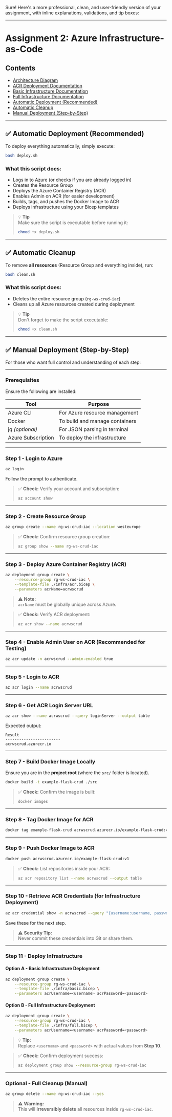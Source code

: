 Sure! Here's a more professional, clean, and user-friendly version of your assignment, with inline explanations, validations, and tip boxes:

---

# Assignment 2: Azure Infrastructure-as-Code

## Contents

- [Architecture Diagram](docs/diagram.md)
- [ACR Deployment Documentation](docs/acr.md)
- [Basic Infrastructure Documentation](docs/basic.md)
- [Full Infrastructure Documentation](docs/full.md)
- [Automatic Deployment (Recommended)](#automatic-deployment-recommended)
- [Automatic Cleanup](#automatic-cleanup)
- [Manual Deployment (Step-by-Step)](#manual-deployment-step-by-step)

---

## ✅ Automatic Deployment (Recommended)

To deploy everything automatically, simply execute:

```bash
bash deploy.sh
```

### What this script does:
- Logs in to Azure (or checks if you are already logged in)
- Creates the Resource Group
- Deploys the Azure Container Registry (ACR)
- Enables Admin on ACR (for easier development)
- Builds, tags, and pushes the Docker Image to ACR
- Deploys infrastructure using your Bicep templates

> 💡 **Tip**  
> Make sure the script is executable before running it:
> ```bash
> chmod +x deploy.sh
> ```

---

## ✅ Automatic Cleanup

To remove **all resources** (Resource Group and everything inside), run:

```bash
bash clean.sh
```

### What this script does:
- Deletes the entire resource group (`rg-ws-crud-iac`)
- Cleans up all Azure resources created during deployment

> 💡 **Tip**  
> Don't forget to make the script executable:
> ```bash
> chmod +x clean.sh
> ```

---

## ✅ Manual Deployment (Step-by-Step)

For those who want full control and understanding of each step:

---

### Prerequisites
Ensure the following are installed:

| Tool            | Purpose                         |
|-----------------|---------------------------------|
| Azure CLI       | For Azure resource management  |
| Docker          | To build and manage containers |
| jq *(optional)* | For JSON parsing in terminal   |
| Azure Subscription | To deploy the infrastructure |

---

### Step 1 - Login to Azure

```bash
az login
```

Follow the prompt to authenticate.

> ✅ **Check:** Verify your account and subscription:
> ```bash
> az account show
> ```

---

### Step 2 - Create Resource Group

```bash
az group create --name rg-ws-crud-iac --location westeurope
```

> ✅ **Check:** Confirm resource group creation:
> ```bash
> az group show --name rg-ws-crud-iac
> ```

---

### Step 3 - Deploy Azure Container Registry (ACR)

```bash
az deployment group create \
    --resource-group rg-ws-crud-iac \
    --template-file ./infra/acr.bicep \
    --parameters acrName=acrwscrud
```

> ⚠ **Note:**  
> `acrName` must be globally unique across Azure.

> ✅ **Check:** Verify ACR deployment:
> ```bash
> az acr show --name acrwscrud
> ```

---

### Step 4 - Enable Admin User on ACR (Recommended for Testing)

```bash
az acr update -n acrwscrud --admin-enabled true
```

---

### Step 5 - Login to ACR

```bash
az acr login --name acrwscrud
```

---

### Step 6 - Get ACR Login Server URL

```bash
az acr show --name acrwscrud --query loginServer --output table
```

Expected output:

```text
Result
------------------------
acrwscrud.azurecr.io
```

---

### Step 7 - Build Docker Image Locally

Ensure you are in the **project root** (where the `src/` folder is located).

```bash
docker build -t example-flask-crud ./src
```

> ✅ **Check:** Confirm the image is built:
> ```bash
> docker images
> ```

---

### Step 8 - Tag Docker Image for ACR

```bash
docker tag example-flask-crud acrwscrud.azurecr.io/example-flask-crud:v1
```

---

### Step 9 - Push Docker Image to ACR

```bash
docker push acrwscrud.azurecr.io/example-flask-crud:v1
```

> ✅ **Check:** List repositories inside your ACR:
> ```bash
> az acr repository list --name acrwscrud --output table
> ```

---

### Step 10 - Retrieve ACR Credentials (for Infrastructure Deployment)

```bash
az acr credential show -n acrwscrud --query "{username:username, password:passwords[0].value}"
```

Save these for the next step.

> ⚠ **Security Tip:**  
> Never commit these credentials into Git or share them.

---

### Step 11 - Deploy Infrastructure

#### Option A - Basic Infrastructure Deployment

```bash
az deployment group create \
    --resource-group rg-ws-crud-iac \
    --template-file ./infra/basic.bicep \
    --parameters acrUsername=<username> acrPassword=<password>
```

#### Option B - Full Infrastructure Deployment

```bash
az deployment group create \
    --resource-group rg-ws-crud-iac \
    --template-file ./infra/full.bicep \
    --parameters acrUsername=<username> acrPassword=<password>
```

> 💡 **Tip:**  
> Replace `<username>` and `<password>` with actual values from **Step 10**.

> ✅ **Check:** Confirm deployment success:
> ```bash
> az deployment group show --resource-group rg-ws-crud-iac
> ```

---

### Optional - Full Cleanup (Manual)

```bash
az group delete --name rg-ws-crud-iac --yes
```

> ⚠ **Warning:**  
> This will **irreversibly delete** all resources inside `rg-ws-crud-iac`.
